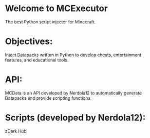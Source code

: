 # Welcome to MCExecutor
The best Python script injector for Minecraft.

# Objectives:

Inject Datapacks written in Python to develop cheats, entertainment features, and educational tools.

# API:

MCData is an API developed by Nerdola12 to automatically generate Datapacks and provide scripting functions.

# Scripts (developed by Nerdola12):

zDark Hub
